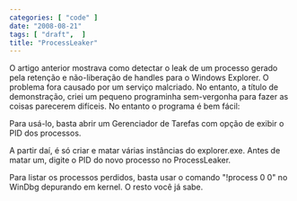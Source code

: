 ```yaml
---
categories: [ "code" ]
date: "2008-08-21"
tags: [ "draft",  ]
title: "ProcessLeaker"
---
```

O artigo anterior mostrava como detectar o leak de um processo gerado pela retenção e não-liberação de handles para o Windows Explorer. O problema fora causado por um serviço malcriado. No entanto, a título de demonstração, criei um pequeno programinha sem-vergonha para fazer as coisas parecerem difíceis. No entanto o programa é bem fácil:


Para usá-lo, basta abrir um Gerenciador de Tarefas com opção de exibir o PID dos processos.

A partir daí, é só criar e matar várias instâncias do explorer.exe. Antes de matar um, digite o PID do novo processo no ProcessLeaker.

Para listar os processos perdidos, basta usar o comando "!process 0 0" no WinDbg depurando em kernel. O resto você já sabe.
